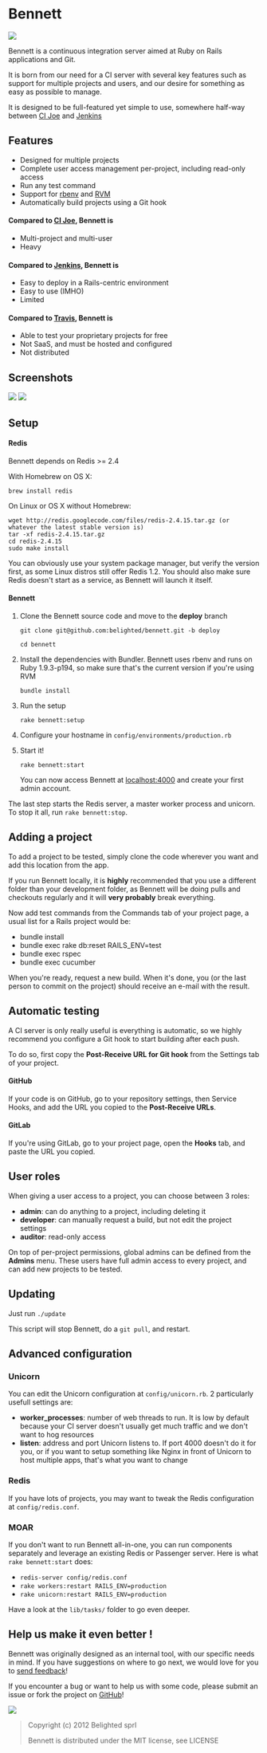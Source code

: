 # Bennett

![](http://platypus.belighted.com/bennett/bennett-large.png)

Bennett is a continuous integration server aimed at Ruby on Rails applications and Git.

It is born from our need for a CI server with several key features such as support for multiple projects and users, and our desire for something as easy as possible to manage.

It is designed to be full-featured yet simple to use, somewhere half-way between [CI Joe](https://github.com/defunkt/cijoe) and [Jenkins](http://jenkins-ci.org/)

## Features

* Designed for multiple projects
* Complete user access management per-project, including read-only access
* Run any test command
* Support for [rbenv](https://github.com/sstephenson/rbenv) and [RVM](https://rvm.io/)
* Automatically build projects using a Git hook

#### Compared to [CI Joe](https://github.com/defunkt/cijoe), Bennett is

* Multi-project and multi-user
* Heavy

#### Compared to [Jenkins](http://jenkins-ci.org/), Bennett is

* Easy to deploy in a Rails-centric environment
* Easy to use (IMHO)
* Limited

#### Compared to [Travis](http://travis-ci.org/), Bennett is

* Able to test your proprietary projects for free
* Not SaaS, and must be hosted and configured
* Not distributed

## Screenshots

![](http://platypus.belighted.com/bennett/bennett_scr1.png)
![](http://platypus.belighted.com/bennett/bennett_scr2.png)

## Setup

#### Redis

Bennett depends on Redis >= 2.4

With Homebrew on OS X:

    brew install redis

On Linux or OS X without Homebrew:

    wget http://redis.googlecode.com/files/redis-2.4.15.tar.gz (or whatever the latest stable version is)
    tar -xf redis-2.4.15.tar.gz
    cd redis-2.4.15
    sudo make install

You can obviously use your system package manager, but verify the
version first, as some Linux distros still offer Redis 1.2. You should
also make sure Redis doesn't start as a service, as Bennett will launch
it itself.

#### Bennett

1. Clone the Bennett source code and move to the **deploy** branch
    
   `git clone git@github.com:belighted/bennett.git -b deploy`

   `cd bennett`
    
2. Install the dependencies with Bundler. Bennett uses rbenv and runs on Ruby 1.9.3-p194, so make sure that's the current version if you're using RVM

   `bundle install`

3. Run the setup

   `rake bennett:setup`
   
4. Configure your hostname in `config/environments/production.rb`
   
5. Start it!

   `rake bennett:start`
   
   You can now access Bennett at [localhost:4000](localhost:4000) and create your first admin account.
   
The last step starts the Redis server, a master worker process and unicorn. To stop it all, run `rake bennett:stop`.
   
## Adding a project

To add a project to be tested, simply clone the code wherever you want and add this location from the app.

If you run Bennett locally, it is **highly** recommended that you use a different folder than your development folder, as Bennett will be doing pulls and checkouts regularly and it will **very probably** break everything.

Now add test commands from the Commands tab of your project page, a usual list for a Rails project would be:

* bundle install
* bundle exec rake db:reset RAILS_ENV=test
* bundle exec rspec
* bundle exec cucumber

When you're ready, request a new build. When it's done, you (or the last person to commit on the project) should receive an e-mail with the result.

## Automatic testing

A CI server is only really useful is everything is automatic, so we highly recommend you configure a Git hook to start building after each push.

To do so, first copy the **Post-Receive URL for Git hook** from the Settings tab of your project.

#### GitHub

If your code is on GitHub, go to your repository settings, then Service Hooks, and add the URL you copied to the **Post-Receive URLs**.

#### GitLab

If you're using GitLab, go to your project page, open the **Hooks** tab, and paste the URL you copied.

## User roles

When giving a user access to a project, you can choose between 3 roles:

* **admin**: can do anything to a project, including deleting it
* **developer**: can manually request a build, but not edit the project settings
* **auditor**: read-only access

On top of per-project permissions, global admins can be defined from the **Admins** menu. These users have full admin access to every project, and can add new projects to be tested.

## Updating

Just run `./update`

This script will stop Bennett, do a `git pull`, and restart.

## Advanced configuration

### Unicorn

You can edit the Unicorn configuration at `config/unicorn.rb`. 2 particularly usefull settings are:

* **worker_processes**: number of web threads to run. It is low by default because your CI server doesn't usually get much traffic and we don't want to hog resources
* **listen**: address and port Unicorn listens to. If port 4000 doesn't do it for you, or if you want to setup something like Nginx in front of Unicorn to host multiple apps, that's what you want to change

### Redis

If you have lots of projects, you may want to tweak the Redis configuration at `config/redis.conf`.

### MOAR

If you don't want to run Bennett all-in-one, you can run components separately and leverage an existing Redis or Passenger server. Here is what `rake bennett:start` does:

* `redis-server config/redis.conf`
* `rake workers:restart RAILS_ENV=production`
* `rake unicorn:restart RAILS_ENV=production`

Have a look at the `lib/tasks/` folder to go even deeper.

## Help us make it even better !

Bennett was originally designed as an internal tool, with our specific needs in mind.
If you have suggestions on where to go next, we would love for you to [send
feedback](http://bennett.uservoice.com)!

If you encounter a bug or want to help us with some code, please submit an issue or fork the project on [GitHub](https://github.com/belighted/bennett)!

![](http://platypus.belighted.com/bennett/bennett-small.png)

> Copyright (c) 2012 Belighted sprl
> 
> Bennett is distributed under the MIT license, see LICENSE
